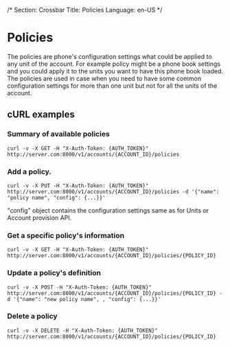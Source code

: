 /*
Section: Crossbar
Title: Policies
Language: en-US
*/

# Policies
The policies are phone's configuration settings what could be applied to any unit of the account.
For example policy might be a phone book settings and you could apply it to the units you want to have this phone book loaded.
The policies are used in case when you need to have some common configuration settings for more than one unit but not for all the units of the account.

## cURL examples

### Summary of available policies

    curl -v -X GET -H "X-Auth-Token: {AUTH_TOKEN}" http://server.com:8000/v1/accounts/{ACCOUNT_ID}/policies

### Add a policy.

    curl -v -X PUT -H "X-Auth-Token: {AUTH_TOKEN}" http://server.com:8000/v1/accounts/{ACCOUNT_ID}/policies -d '{"name": "policy name", "config": {...}}'

"config" object contains the configuration settings same as for Units or Account provision API.

### Get a specific policy's information

    curl -v -X GET -H "X-Auth-Token: {AUTH_TOKEN}" http://server.com:8000/v1/accounts/{ACCOUNT_ID}/policies/{POLICY_ID}

### Update a policy's definition

    curl -v -X POST -H "X-Auth-Token: {AUTH_TOKEN}" http://server.com:8000/v1/accounts/{ACCOUNT_ID}/policies/{POLICY_ID} -d '{"name": "new policy name", , "config": {...}}'

### Delete a policy

    curl -v -X DELETE -H "X-Auth-Token: {AUTH_TOKEN}" http://server.com:8000/v1/accounts/{ACCOUNT_ID}/policies/{POLICY_ID}
